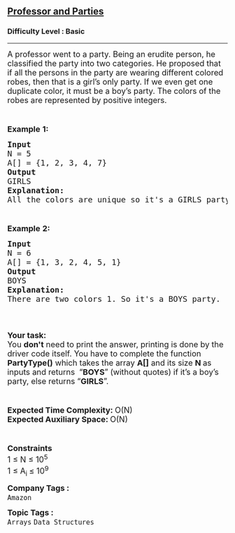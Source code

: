 <h2><a href="https://www.geeksforgeeks.org/problems/professor-and-parties2000/1?page=1&category=Arrays,Strings&difficulty=Basic&status=unsolved&sortBy=submissions">Professor and Parties</a></h2><h3>Difficulty Level : Basic</h3><hr><div class="problems_problem_content__Xm_eO"><p><span style="font-size:18px">A professor went to a party. Being an erudite person, he classified the party into two categories. He proposed that if all the persons in the party are wearing different colored robes, then that is a girl’s only party. If we even get one duplicate color, it must be a boy’s party. The colors of the robes are represented by positive integers.</span></p>

<p>&nbsp;</p>

<p><span style="font-size:18px"><strong>Example</strong> <strong>1:</strong></span></p>

<pre><span style="font-size:18px"><strong>Input</strong>
N = 5
A[] = {1, 2, 3, 4, 7}
<strong>Output</strong>
GIRLS
<strong>Explanation:</strong>
All the colors are unique so it's a GIRLS party.</span></pre>

<p>&nbsp;</p>

<p><span style="font-size:18px"><strong>Example</strong> <strong>2:</strong></span></p>

<pre><span style="font-size:18px"><strong>Input</strong>
N = 6
A[] = {1, 3, 2, 4, 5, 1}
<strong>Output</strong>
BOYS
<strong>Explanation:</strong>
There are two colors 1. So it's a BOYS party.
</span></pre>

<p>&nbsp;</p>

<p><br>
<span style="font-size:18px"><strong>Your task:</strong><br>
You <strong>don't</strong> need to print the answer, printing is done by the driver code itself. You have to complete the function <strong>PartyType()</strong> which takes the array <strong>A[]</strong> and its size <strong>N</strong><strong> </strong>as inputs and returns&nbsp; “<strong>BOYS</strong>” (without quotes) if it’s a boy’s party, else returns “<strong>GIRLS</strong>”.</span></p>

<p>&nbsp;</p>

<p><span style="font-size:18px"><strong>Expected Time Complexity: </strong>O(N)<br>
<strong>Expected Auxiliary Space: </strong>O(N)</span></p>

<p>&nbsp;</p>

<p><span style="font-size:18px"><strong>Constraints</strong><br>
1 ≤ N ≤ 10<sup>5</sup><br>
1 ≤ A<sub>i </sub>≤ 10<sup>9</sup></span></p>
</div><p><span style=font-size:18px><strong>Company Tags : </strong><br><code>Amazon</code>&nbsp;<br><p><span style=font-size:18px><strong>Topic Tags : </strong><br><code>Arrays</code>&nbsp;<code>Data Structures</code>&nbsp;